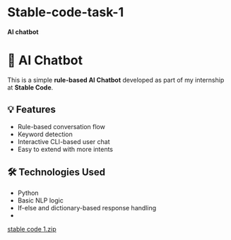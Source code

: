 # Stable-code-task-1
**AI chatbot**
# 🤖 AI Chatbot

This is a simple **rule-based AI Chatbot** developed as part of my internship at **Stable Code**.

## 💡 Features
- Rule-based conversation flow
- Keyword detection
- Interactive CLI-based user chat
- Easy to extend with more intents

## 🛠 Technologies Used
- Python
- Basic NLP logic
- If-else and dictionary-based response handling
- 
[stable code 1.zip](https://github.com/user-attachments/files/20961309/stable.code.1.zip)
